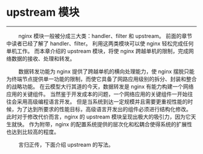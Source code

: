 # upstream 模块
***

&emsp;&emsp;
nginx 模块一般被分成三大类：handler、filter 和 upstream。
前面的章节中读者已经了解了 handler、filter。
利用这两类模块可以使 nginx 轻松完成任何单机工作。
而本章介绍的 upstream 模块，将使 nginx 跨越单机的限制，完成网络数据的接收、处理和转发。

&emsp;&emsp;
数据转发功能为 nginx 提供了跨越单机的横向处理能力，使 nginx 摆脱只能为终端节点提供单一功能的限制，而使它具备了网路应用级别的拆分、封装和整合的战略功能。
在云模型大行其道的今天，数据转发是 nginx 有能力构建一个网络应用的关键组件。
当然鉴于开发成本的问题，一个网络应用的关键组件一开始往往会采用高级编程语言开发。
但是当系统到达一定规模并且需要更重视性能的时候，为了达到所要求的性能目标，高级语言开发出的组件必须进行结构化修改。
此时对于修改代价而言，nginx 的 upstream 模块呈现出极大的吸引力，因为它天生就快。
作为附带，nginx 的配置系统提供的层次化和松耦合使得系统的扩展性也达到比较高的程度。

&emsp;&emsp;
言归正传，下面介绍 upstream 的写法。